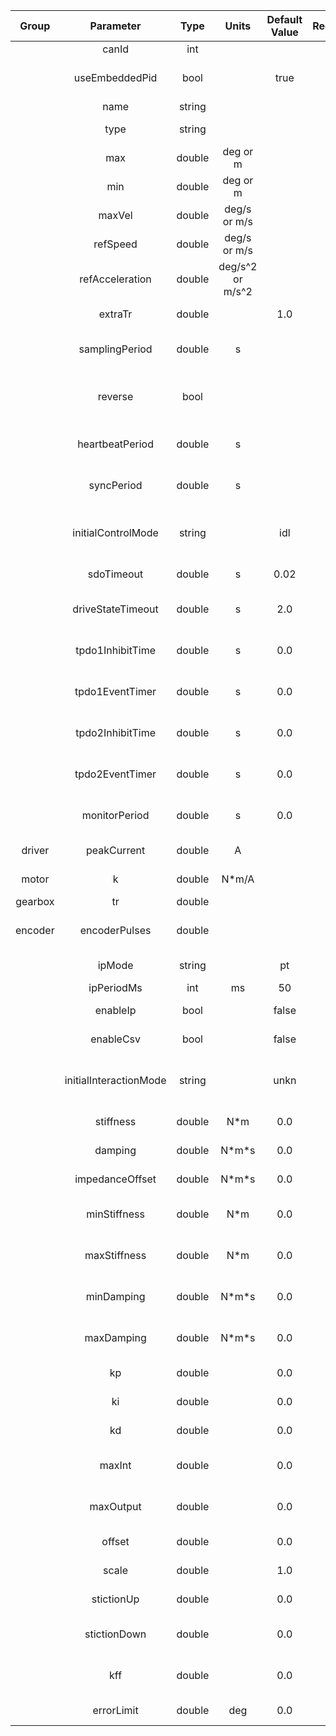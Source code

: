 |  Group  |       Parameter        |  Type  |      Units       | Default Value | Required |            Description            |             Notes             |
|:-------:|:----------------------:|:------:|:----------------:|:-------------:|:--------:|:---------------------------------:|:-----------------------------:|
|         |         canId          |  int   |                  |               |   yes    |            CAN bus ID             |             1-127             |
|         |     useEmbeddedPid     |  bool  |                  |     true      |    no    |         use embedded PID          |                               |
|         |          name          | string |                  |               |   yes    |             axis name             |                               |
|         |          type          | string |                  |               |   yes    |         joint type vocab          |       atrv, atpr, unkn        |
|         |          max           | double |     deg or m     |               |   yes    |         upper joint limit         |                               |
|         |          min           | double |     deg or m     |               |   yes    |         lower joint limit         |                               |
|         |         maxVel         | double |   deg/s or m/s   |               |   yes    |         maximum velocity          |                               |
|         |        refSpeed        | double |   deg/s or m/s   |               |   yes    |          reference speed          |                               |
|         |    refAcceleration     | double | deg/s^2 or m/s^2 |               |   yes    |      reference acceleration       |                               |
|         |        extraTr         | double |                  |      1.0      |    no    |       additional reduction        |       see gearbox group       |
|         |     samplingPeriod     | double |        s         |               |   yes    |    controller sampling period     |                               |
|         |        reverse         |  bool  |                  |               |   yes    |   reverse motor encoder counts    |                               |
|         |    heartbeatPeriod     | double |        s         |               |   yes    |       CAN heartbeat period        |                               |
|         |       syncPeriod       | double |        s         |               |   yes    |      CAN SYNC message period      |                               |
|         |   initialControlMode   | string |                  |      idl      |    no    |    initial control mode vocab     |                               |
|         |       sdoTimeout       | double |        s         |     0.02      |    no    |          CAN SDO timeout          |                               |
|         |   driveStateTimeout    | double |        s         |      2.0      |    no    |      CAN drive state timeout      |                               |
|         |    tpdo1InhibitTime    | double |        s         |      0.0      |    no    |      CAN TPDO1 inhibit time       |                               |
|         |    tpdo1EventTimer     | double |        s         |      0.0      |    no    |       CAN TPDO1 event timer       |                               |
|         |    tpdo2InhibitTime    | double |        s         |      0.0      |    no    |      CAN TPDO2 inhibit time       |                               |
|         |    tpdo2EventTimer     | double |        s         |      0.0      |    no    |       CAN TPDO2 event timer       |                               |
|         |     monitorPeriod      | double |        s         |      0.0      |    no    |       monitor thread period       |                               |
| driver  |      peakCurrent       | double |        A         |               |   yes    |        drive peak current         |                               |
|  motor  |           k            | double |      N*m/A       |               |   yes    |          motor constant           |                               |
| gearbox |           tr           | double |                  |               |   yes    |             reduction             |                               |
| encoder |     encoderPulses      | double |                  |               |   yes    |   encoder pulses per revolution   |                               |
|         |         ipMode         | string |                  |      pt       |    no    |         IP mode (pt, pvt)         |       only embedded PID       |
|         |       ipPeriodMs       |  int   |        ms        |      50       |    no    |             IP period             |       only embedded PID       |
|         |        enableIp        |  bool  |                  |     false     |    no    |          enable IP mode           |       only embedded PID       |
|         |       enableCsv        |  bool  |                  |     false     |    no    |          enable CSV mode          |     embedded/external PID     |
|         | initialInteractionMode | string |                  |     unkn      |    no    |  initial interaction mode vocab   | stif, comp; only external PID |
|         |       stiffness        | double |       N\*m       |      0.0      |    no    |        impedance stiffness        |       only external PID       |
|         |        damping         | double |     N\*m\*s      |      0.0      |    no    |         impedance damping         |       only external PID       |
|         |    impedanceOffset     | double |     N\*m\*s      |      0.0      |    no    |         impedance offset          |       only external PID       |
|         |      minStiffness      | double |       N\*m       |      0.0      |    no    |    minimum impedance stiffness    |       only external PID       |
|         |      maxStiffness      | double |       N\*m       |      0.0      |    no    |    maximum impedance stiffness    |       only external PID       |
|         |       minDamping       | double |     N\*m\*s      |      0.0      |    no    |     minimum impedance damping     |       only external PID       |
|         |       maxDamping       | double |     N\*m\*s      |      0.0      |    no    |     maximum impedance damping     |       only external PID       |
|         |           kp           | double |                  |      0.0      |    no    |          position PID Kp          |       only external PID       |
|         |           ki           | double |                  |      0.0      |    no    |          position PID Ki          |       only external PID       |
|         |           kd           | double |                  |      0.0      |    no    |          position PID Kd          |       only external PID       |
|         |         maxInt         | double |                  |      0.0      |    no    | position PID saturation threshold |       only external PID       |
|         |       maxOutput        | double |                  |      0.0      |    no    |   position PID maximum output     |       only external PID       |
|         |         offset         | double |                  |      0.0      |    no    |        position PID offset        |       only external PID       |
|         |         scale          | double |                  |      1.0      |    no    |        position PID scale         |       only external PID       |
|         |       stictionUp       | double |                  |      0.0      |    no    |     position PID stiction up      |       only external PID       |
|         |      stictionDown      | double |                  |      0.0      |    no    |    position PID stiction down     |       only external PID       |
|         |          kff           | double |                  |      0.0      |    no    |     position PID feed-forward     |       only external PID       |
|         |       errorLimit       | double |       deg        |      0.0      |    no    |     position PID error limit      |       only external PID       |
